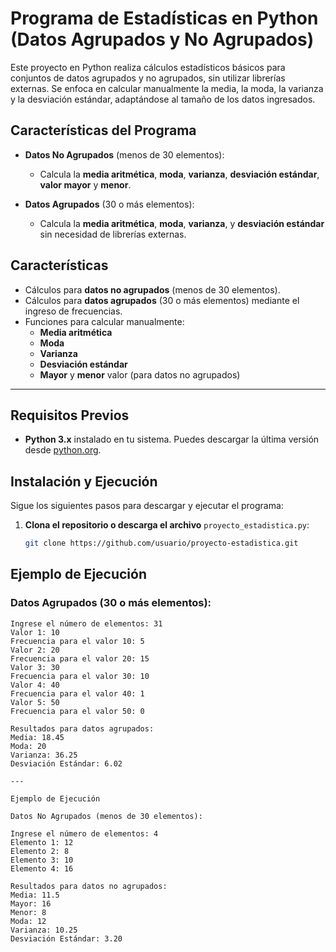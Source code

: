 # **Programa de Estadísticas en Python (Datos Agrupados y No Agrupados)**

Este proyecto en Python realiza cálculos estadísticos básicos para conjuntos de datos agrupados y no agrupados, sin utilizar librerías externas. Se enfoca en calcular manualmente la media, la moda, la varianza y la desviación estándar, adaptándose al tamaño de los datos ingresados.

## **Características del Programa**

- **Datos No Agrupados** (menos de 30 elementos):
  - Calcula la **media aritmética**, **moda**, **varianza**, **desviación estándar**, **valor mayor** y **menor**.
  
- **Datos Agrupados** (30 o más elementos):
  - Calcula la **media aritmética**, **moda**, **varianza**, y **desviación estándar** sin necesidad de librerías externas.

## **Características**

- Cálculos para **datos no agrupados** (menos de 30 elementos).
- Cálculos para **datos agrupados** (30 o más elementos) mediante el ingreso de frecuencias.
- Funciones para calcular manualmente:
  - **Media aritmética**
  - **Moda**
  - **Varianza**
  - **Desviación estándar**
  - **Mayor** y **menor** valor (para datos no agrupados)

---
## **Requisitos Previos**

- **Python 3.x** instalado en tu sistema. Puedes descargar la última versión desde [python.org](https://www.python.org/downloads/).

## **Instalación y Ejecución**

Sigue los siguientes pasos para descargar y ejecutar el programa:

1. **Clona el repositorio o descarga el archivo** `proyecto_estadistica.py`:
   
   ```bash
   git clone https://github.com/usuario/proyecto-estadistica.git

## **Ejemplo de Ejecución**

### **Datos Agrupados** (30 o más elementos):

```plaintext
Ingrese el número de elementos: 31
Valor 1: 10
Frecuencia para el valor 10: 5
Valor 2: 20
Frecuencia para el valor 20: 15
Valor 3: 30
Frecuencia para el valor 30: 10
Valor 4: 40
Frecuencia para el valor 40: 1
Valor 5: 50
Frecuencia para el valor 50: 0

Resultados para datos agrupados:
Media: 18.45
Moda: 20
Varianza: 36.25
Desviación Estándar: 6.02

---

Ejemplo de Ejecución

Datos No Agrupados (menos de 30 elementos):

Ingrese el número de elementos: 4
Elemento 1: 12
Elemento 2: 8
Elemento 3: 10
Elemento 4: 16

Resultados para datos no agrupados:
Media: 11.5
Mayor: 16
Menor: 8
Moda: 12
Varianza: 10.25
Desviación Estándar: 3.20



